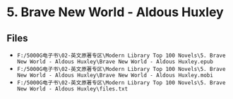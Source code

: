 # 5. Brave New World - Aldous Huxley

## Files

- `F:/5000G电子书\02-英文原著专区\Modern Library Top 100 Novels\5. Brave New World - Aldous Huxley\Brave New World - Aldous Huxley.epub`
- `F:/5000G电子书\02-英文原著专区\Modern Library Top 100 Novels\5. Brave New World - Aldous Huxley\Brave New World - Aldous Huxley.mobi`
- `F:/5000G电子书\02-英文原著专区\Modern Library Top 100 Novels\5. Brave New World - Aldous Huxley\files.txt`
